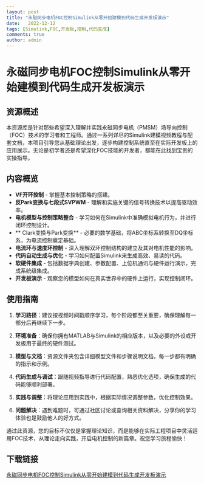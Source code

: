 ```yaml
---
layout: post
title: "永磁同步电机FOC控制Simulink从零开始建模到代码生成开发板演示"
date:   2022-12-12
tags: [Simulink,FOC,开发板,控制,代码生成]
comments: true
author: admin
---
```

# 永磁同步电机FOC控制Simulink从零开始建模到代码生成开发板演示

## 资源概述

本资源库是针对那些希望深入理解并实践永磁同步电机（PMSM）场导向控制（FOC）技术的学习者和工程师。通过一系列详尽的Simulink建模视频教程与配套文档，本项目引导您从基础理论出发，逐步构建控制系统直至在实际开发板上的应用展示。无论是初学者还是希望深化FOC技能的开发者，都能在此找到宝贵的实操指导。

## 内容概览

- **VF开环控制** - 掌握基本控制策略的搭建。
- **反Park变换与七段式SVPWM** - 理解和实施关键的信号转换技术以提高驱动效率。
- **电机模型与控制策略整合** - 学习如何在Simulink中准确模拟电机行为，并进行闭环控制设计。
- ** Clark变换与Park变换** - 必要的数学基础，将ABC坐标系转换至DQ坐标系，为电流控制奠定基础。
- **电流环与速度环控制** - 深入理解双环控制结构的建立及其对电机性能的影响。
- **代码自动生成与优化** - 学习如何配置Simulink来生成高效、易读的代码。
- **软硬件集成** - 包括数据字典创建、参数配置、上位机通讯与硬件运行演示，完成系统级集成。
- **开发板演示** - 观察您的模型如何在真实世界中的硬件上运行，实现控制闭环。

## 使用指南

1. **学习路径**：建议按视频时间戳顺序学习，每个阶段都至关重要，确保理解每一部分后再继续下一步。
   
2. **环境准备**：确保你拥有MATLAB与Simulink的相应版本，以及必要的外设或开发板用于最终的硬件测试。

3. **模型与文档**：资源文件夹包含详细模型文件和步骤说明文档，每一步都有明确的指示和示例。

4. **代码生成与调试**：跟随视频指导进行代码配置，熟悉优化选项，确保生成的代码能够顺利部署。

5. **实践与调整**：将理论应用到实践中，根据实际情况调整参数，优化控制效果。

6. **问题解决**：遇到难题时，可通过社区讨论或查询相关资料解决，分享你的学习体验也是鼓励他人的好方式。

通过此资源，您的目标不仅仅是掌握理论知识，而是能够在实际工程项目中灵活运用FOC技术，从理论走向实践，开启电机控制的新篇章。祝您学习旅程愉快！

## 下载链接

[永磁同步电机FOC控制Simulink从零开始建模到代码生成开发板演示](https://pan.quark.cn/s/bb9f99acde55)